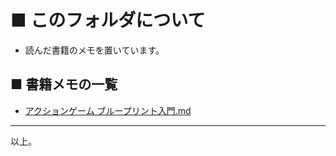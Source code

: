 # ■ このフォルダについて
* 読んだ書籍のメモを置いています。

## ■ 書籍メモの一覧
* [アクションゲーム ブループリント入門.md](アクションゲーム%20ブループリント入門.md)

----
以上。
